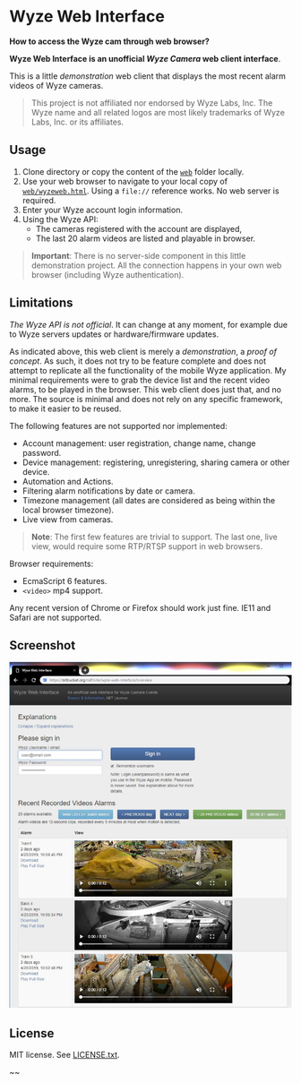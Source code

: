 # Wyze Web Interface

**How to access the Wyze cam through web browser?**

**Wyze Web Interface is an unofficial _Wyze Camera_ web client interface**.

This is a little _demonstration_ web client that displays the most recent alarm videos of Wyze cameras.

>This project is not affiliated nor endorsed by Wyze Labs, Inc. The Wyze name and all related logos are most likely trademarks of Wyze Labs, Inc. or its affiliates.


## Usage

1. Clone directory or copy the content of the [`web`](https://bitbucket.org/ralfoide/wyze-web-interface/src/HEAD/web/) folder locally.
2. Use your web browser to navigate to your local copy of [`web/wyzeweb.html`](https://bitbucket.org/ralfoide/wyze-web-interface/src/HEAD/web/wyzeweb.html). Using a `file://` reference works. No web server is required.
3. Enter your Wyze account login information.
4. Using the Wyze API:
    * The cameras registered with the account are displayed,
    * The last 20 alarm videos are listed and playable in browser.

>**Important**: There is no server-side component in this little demonstration project. All the connection happens in your own web browser (including Wyze authentication).


## Limitations

_The Wyze API is not official_. It can change at any moment, for example due to Wyze servers updates or hardware/firmware updates.

As indicated above, this web client is merely a _demonstration_, a _proof of concept_.
As such, it does not try to be feature complete and does not attempt to replicate all the functionality of the mobile Wyze application.
My minimal requirements were to grab the device list and the recent video alarms, to be played in the browser.
This web client does just that, and no more.
The source is minimal and does not rely on any specific framework, to make it easier to be reused.

The following features are not supported nor implemented:

* Account management: user registration, change name, change password.
* Device management: registering, unregistering, sharing camera or other device.
* Automation and Actions.
* Filtering alarm notifications by date or camera.
* Timezone management (all dates are considered as being within the local browser timezone).
* Live view from cameras.

>**Note**: The first few features are trivial to support.
The last one, live view, would require some RTP/RTSP support in web browsers.

Browser requirements:

* EcmaScript 6 features.
* `<video>` mp4 support.

Any recent version of Chrome or Firefox should work just fine. IE11 and Safari are not supported.


## Screenshot

![screenshot](distrib/screenshot.jpg)


## License

MIT license. See [LICENSE.txt](https://bitbucket.org/ralfoide/wyze-web-interface/src/HEAD/LICENSE.txt).

~~
